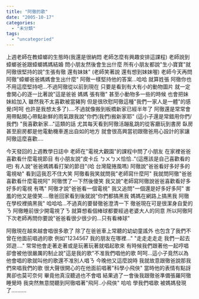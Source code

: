 ```yaml
---
title: "阿徹的歌"
date: "2005-10-17"
categories: 
  - "未分類"
tags: 
  - "uncategoried"
---
```


上週老師在教蟑螂的生態時(我還是很納悶 老師怎麼有興趣安排這課程) 老師說到蟑螂爸爸跟蟑螂媽媽結婚 問小朋友然後會生出什麼 所有小朋友都說"生小寶寶"就阿徹很堅持的說"生張有徹 還有妹妹" (老師笑著說 還有想到妹妹喔) 老師今天再問阿徹"蟑螂爸爸媽媽會生出什麼" 阿徹一樣堅持他的答案...哈哈 就算姓張 阿徹你也不用這麼堅持吧...不過阿徹從以前到現在 只要是看到有大有小的動物圖片 就一定會開心的逐一比著說"這是爸爸 媽媽 張有徹" 甚至小動物多一些的時候 也會把妹妹給加入 雖然我不太喜歡被當豬狗 但是很欣慰阿徹這種"我們一家人是一體"的感覺(呵呵 也許是我想太多了)....不過就像搬到板橋新家已經半年了 阿徹還是常常會用帶點開心帶點新鮮的雨氣跟我說"你們(我們)搬新家耶" (這小子還是常錯用你們/我們) "我喜歡新家..."這類的話 尤其每天看到阿徹活蹦亂跳的從客廳玩到書房 臥房 甚至廚房都是他電動機車進出自如的地方 就會很高興當初跟徹爸用心設計的家讓阿徹這麼喜歡....

今天發回的上週教學日誌中 老師在"電視大觀園"的課程中問了小朋友 在家裡爸爸喜歡看什麼電視節目 有小朋友說"皮卡丘 ㄅㄨㄅㄨ恰恰.."(這應該是自己喜歡看的吧) 有人說"爸爸媽媽看打架的節目"(哈 台灣龍捲風嗎) 阿徹說"爸爸看好多好多的電視呦" 看到這我忍不住大笑 阿徹看我笑就問我"老師寫什麼阿" 我就問阿徹"爸爸喜歡看什麼電視阿" 阿徹愣了一下然後傻笑 我又說"老師寫阿徹說爸爸喜歡看好多好多的電視 有嗎" 阿徹才說"爸爸看一個電視" 我又追問"一個還是好多好多阿" 害羞的他又是傻笑....徹爸回家看到後就說"你們都搞黑我 媽媽在網路上搞黑我 阿徹在學校裡搞黑我" 哈哈哈...不過真的要替徹爸澄清一下 徹爸現在可是很潔身自愛的ㄋ 阿徹睡前很少開電視了ㄋ 就算想看個棒球都要經過老婆大人的同意 所以阿徹阿下次老師再問你要說"爸爸看很少很少的...只有看棒球"

阿徹現在越來越會唱很多歌了 除了在爸爸車上常聽的幼幼童謠外 也包含了我們不曾在他面前唱過的歌 例如"1234567 我的朋友在哪裡..." "走走走走走 我們一起去郊遊...." 常常他會走著走著或是玩著玩著就唱起歌來 有時候我們跟著他一起哼唱 卻會被他很嚴厲的制止說"這是我的歌"不准我們唱他的歌 呵呵...這小子竟然以為他會唱的歌就叫他的歌還不准別人唱ㄋ 今晚他又這麼說時 我就故意跟徹爸說那我們來唱我們的歌 很大聲很開心的在他面前唱著"科學小飛俠" 當時他的表情有點訝異卻也莫可奈何 畢竟他真沒聽過也不會唱 結果過了一會後我跟徹爸準備張羅阿徹睡覺時 我突然無意間聽到阿徹唱著"飛阿..小飛俠" 哈哈 學我們唱歌 被媽媽發現了..........

